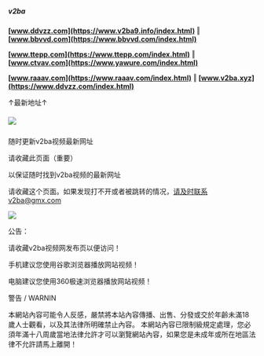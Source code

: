 ##### v2ba
**[www.ddvzz.com](https://www.v2ba9.info/index.html)** ‖ **[www.bbvvd.com](https://www.bbvvd.com/index.html)**

**[www.ttepp.com](https://www.ttepp.com/index.html)** ‖ **[www.ctvav.com](https://www.yawure.com/index.html)**

**[www.raaav.com](https://www.raaav.com/index.html)** ‖ **[www.v2ba.xyz](https://www.ddvzz.com/index.html)**

↑最新地址↑

##### ![](https://sc02.alicdn.com/kf/U4a27fdb21a9740e1b0056983a27005d56/239274992/U4a27fdb21a9740e1b0056983a27005d56.png)

随时更新v2ba视频最新网址

请收藏此页面（重要）

以保证随时找到v2ba视频的最新网址

请收藏这个页面。如果发现打不开或者被跳转的情况，请及时联系v2ba@gmx.com

![](https://sc01.alicdn.com/kf/U51068c222e204f62bfc3614d313a78e26/239274992/U51068c222e204f62bfc3614d313a78e26.png)

公告：

请收藏v2ba视频网发布页以便访问！

手机建议您使用谷歌浏览器播放网站视频！

电脑建议您使用360极速浏览器播放网站视频！

警告 / WARNIN

本網站內容可能令人反感，嚴禁將本站內容傳播、出售、分發或交於年齡未滿18歲人士觀看，以及其法律所明確禁止內容。
本網站內容已限制級規定處理，您必須年滿十八周歲當地法律允許才可以瀏覽網站內容，如果您是未成年或所在地區法律不允許請馬上離開！
